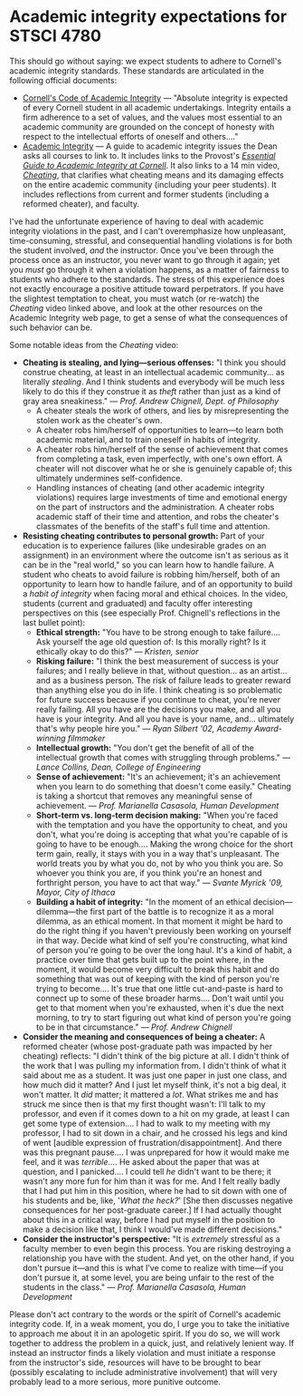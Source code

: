 # Academic integrity expectations for STSCI 4780

This should go without saying: we expect students to adhere to Cornell's academic integrity standards. These standards are articulated in the following official documents:

* [Cornell's Code of Academic Integrity](https://theuniversityfaculty.cornell.edu/academic-integrity/code-of-academic-integrity/) — "Absolute integrity is expected of every Cornell student in all academic undertakings. Integrity entails a firm adherence to a set of values, and the values most essential to an academic community are grounded on the concept of honesty with respect to the intellectual efforts of oneself and others...."
* [Academic Integrity](https://theuniversityfaculty.cornell.edu/academic-integrity/) — A guide to academic integrity issues the Dean asks all courses to link to. It includes links to the Provost's [*Essential Guide to Academic Integrity at Cornell*](https://provost.cornell.edu/leadership/vp-undergrad-ed/academic-integrity/). It also links to a 14 min video, [*Cheating*](https://cheatingvideo.provost.cornell.edu/), that clarifies what cheating means and its damaging effects on the entire academic community (including your peer students). It includes reflections from current and former students (including a reformed cheater), and faculty.

I've had the unfortunate experience of having to deal with academic integrity violations in the past, and I can't overemphasize how unpleasant, time-consuming, stressful, and consequential handling violations is for both the student involved, *and* the instructor. Once you've been through the process once as an instructor, you never want to go through it again; yet you *must* go through it when a violation happens, as a matter of fairness to students who adhere to the standards. The stress of this experience does not exactly encourage a positive attitude toward perpetrators. If you have the slightest temptation to cheat, you must watch (or re-watch) the *Cheating* video linked above, and look at the other resources on the Academic Integrity web page, to get a sense of what the consequences of such behavior can be.

Some notable ideas from the *Cheating* video:

* **Cheating is stealing, and lying—serious offenses:** "I think you should construe cheating, at least in an intellectual academic community... as literally *stealing*. And I think students and everybody will be much less likely to do this if they construe it as *theft* rather than just as a kind of gray area sneakiness." — *Prof. Andrew Chignell, Dept. of Philosophy*
  * A cheater steals the work of others, and lies by misrepresenting the stolen work as the cheater's own.
  * A cheater robs him/herself of opportunities to learn—to learn both academic material, and to train oneself in habits of integrity.
  * A cheater robs him/herself of the sense of achievement that comes from completing a task, even imperfectly, with one's own effort. A cheater will not discover what he or she is genuinely capable of; this ultimately undermines self-confidence.
  * Handling instances of cheating (and other academic integrity violations) requires large investments of time and emotional energy on the part of instructors and the administration. A cheater robs academic staff of their time and attention, and robs the cheater's classmates of the benefits of the staff's full time and attention.
* **Resisting cheating contributes to personal growth:** Part of your education is to experience failures (like undesirable grades on an assignment) in an environment where the outcome isn't as serious as it can be in the "real world," so you can learn how to handle failure. A student who cheats to avoid failure is robbing him/herself, both of an opportunity to learn how to handle failure, and of an opportunity to build a *habit of integrity* when facing moral and ethical choices. In the video, students (current and graduated) and faculty offer interesting perspectives on this (see especially Prof. Chignell's reflections in the last bullet point):
  * **Ethical strength:** "You have to be strong enough to take failure.... Ask yourself the age old question of: Is this morally right? Is it ethically okay to do this?" — *Kristen, senior*
  * **Risking failure:** "I think the best measurement of success is your failures; and I really believe in that, without question... as an artist... and as a business person. The risk of failure leads to greater reward than anything else you do in life. I think cheating is so problematic for future success because if you continue to cheat, you're never really failing. All you have are the decisions you make, and all you have is your integrity. And all you have is your name, and... ultimately that's why people hire you." — *Ryan Silbert '02, Academy Award-winning filmmaker*
  * **Intellectual growth:** "You don't get the benefit of all of the intellectual growth that comes with struggling through problems." — *Lance Collins, Dean, College of Engineering*
  * **Sense of achievement:** "It's an achievement; it's an achievement when you learn to do something that doesn't come easily." Cheating is taking a shortcut that removes any meaningful sense of achievement.  — *Prof. Marianella Casasola, Human Development*
  * **Short-term vs. long-term decision making:** "When you're faced with the temptation and you have the opportunity to cheat, and you don't, what you're doing is accepting that what you're capable of is going to have to be enough.... Making the wrong choice for the short term gain, really, it stays with you in a way that's unpleasant. The world treats you by what you do, not by who you think you are. So whoever you think you are, if you think you're an honest and forthright person, you have to act that way." — *Svante Myrick '09, Mayor, City of Ithaca*
  * **Building a habit of integrity:** "In the moment of an ethical decision—dilemma—the first part of the battle is to recognize it as a moral dilemma, as an ethical moment. In that moment it might be hard to do the right thing if you haven't previously been working on yourself in that way. Decide what kind of self you're constructing, what kind of person you're going to be over the long haul. It's a kind of habit, a practice over time that gets built up to the point where, in the moment, it would become very difficult to break this habit and do something that was out of keeping with the kind of person you're trying to become.... It's true that one little cut-and-paste is hard to connect up to some of these broader harms.... Don't wait until you get to that moment when you're exhausted, when it's due the next morning, to try to start figuring out what kind of person you're going to be in that circumstance." — *Prof. Andrew Chignell*
* **Consider the meaning and consequences of being a cheater:** A reformed cheater (whose post-graduate path was impacted by her cheating) reflects: "I didn't think of the big picture at all. I didn't think of the work that I was pulling my information from. I didn't think of what it said about me as a student. It was just one paper in just one class, and how much did it matter? And I just let myself think, it's not a big deal, it won't matter. It *did* matter; it mattered a *lot*. What strikes me and has struck me since then is that my first thought wasn't: I'll talk to my professor, and even if it comes down to a hit on my grade, at least I can get some type of extension.... I had to walk to my meeting with my professor, I had to sit down in a chair, and he crossed his legs and kind of went [audible expression of frustration/disappointment]. And there was this pregnant pause.... I was unprepared for how it would make me feel, and it was *terrible*.... He asked about the paper that was at question, and I panicked.... I could tell *he* didn't want to be there; it wasn't any more fun for him than it was for me. And I felt really badly that I had put him in this position, where he had to sit down with one of his students and be, like, '*What the heck?*' [She then discusses negative consequences for her post-graduate career.] If I had actually thought about this in a critical way, before I had put myself in the position to make a decision like that, I think I would've made different decisions."
* **Consider the instructor's perspective:** "It is *extremely* stressful as a faculty member to even begin this process. You are risking destroying a relationship you have with the student. And yet, on the other hand, if you don't pursue it—and this is what I've come to realize with time—if you don't pursue it, at some level, you are being unfair to the rest of the students in the class." — *Prof. Marianella Casasola, Human Development*

Please don't act contrary to the words or the spirit of Cornell's academic integrity code. If, in a weak moment, you do, I urge you to take the initiative to approach me about it in an apologetic spirit. If you do so, we will work together to address the problem in a quick, just, and relatively lenient way. If instead an instructor finds a likely violation and must initiate a response from the instructor's side, resources will have to be brought to bear (possibly escalating to include administrative involvement) that will very probably lead to a more serious, more punitive outcome.